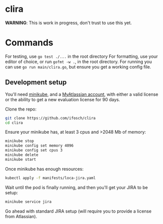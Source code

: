 # clira

**WARNING**: This is work in progress, don't trust to use this yet.

# Commands

For testing, use `go test ./...` in the root directory
For formatting, use your editor of choice, or run `gofmt -w .`, in the root directory.
For running you can use `go run main/clira.go`, but ensure you get a working config file.

## Development setup

You'll need [minikube](https://kubernetes.io/docs/setup/minikube/), and a [MyAtlassian account](https://id.atlassian.com/login), with either a valid license or the ability to get a new evaluation license for 90 days.

Clone the repo:
```bash
git clone https://github.com/ifosch/clira
cd clira
```

Ensure your minikube has, at least 3 cpus and >2048 Mb of memory:
```bash
minikube stop
minikube config set memory 4096
minikube config set cpus 3
minikube delete
minikube start
```

Once minikube has enough resources:
```bash
kubectl apply -f manifests/loca-jira.yaml
```

Wait until the pod is finally running, and then you'll get your JIRA to be setup:
```bash
minikube service jira
```

Go ahead with standard JIRA setup (will require you to provide a license from Atlassian).
